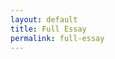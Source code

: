 ```yaml
---
layout: default
title: Full Essay
permalink: full-essay
---
```

<!-- Add an essay or interpretive material below this line,
using HTML or markdown.  Do not modify this file above this line -->
